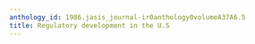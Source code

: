 ```yaml
---
anthology_id: 1986.jasis_journal-ir0anthology0volumeA37A6.5
title: Regulatory development in the U.S
---
```

